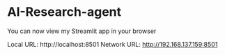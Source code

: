 # AI-Research-agent
You can now view my Streamlit app in your browser

  Local URL: http://localhost:8501
  Network URL: http://192.168.137.159:8501
